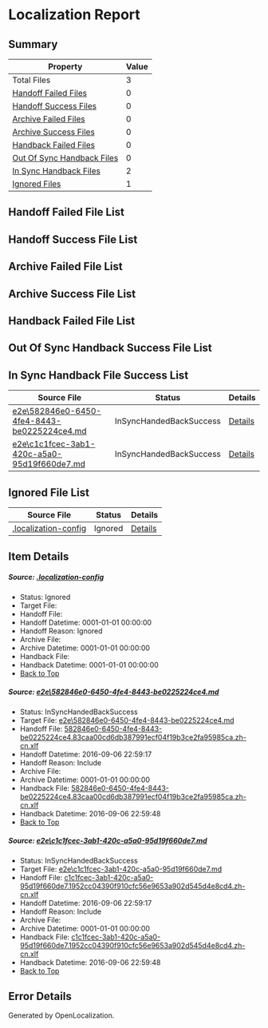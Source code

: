# <a name='report-top'></a> Localization Report

## Summary
 Property | Value 
 -------- | ----- 
 Total Files | 3
[ Handoff Failed Files ](#handoff-failed-list)| 0
[ Handoff Success Files ](#handoff-success-list)| 0
[ Archive Failed Files ](#archive-failed-list)| 0
[ Archive Success Files ](#archive-success-list)| 0
[ Handback Failed Files ](#handback-failed-list)| 0
[ Out Of Sync Handback Files ](#outofsync-handback-success-list)| 0
[ In Sync Handback Files ](#insync-handback-success-list)| 2
[ Ignored Files ](#ignored-list)| 1

## <a name='handoff-failed-list'></a> Handoff Failed File List

## <a name='handoff-success-list'></a> Handoff Success File List

## <a name='archive-failed-list'></a> Archive Failed File List

## <a name='archive-success-list'></a> Archive Success File List

## <a name='handback-failed-list'></a> Handback Failed File List

## <a name='outofsync-handback-success-list'></a> Out Of Sync Handback Success File List

## <a name='insync-handback-success-list'></a> In Sync Handback File Success List
 Source File | Status | Details 
 ----------- | ------ | ------- 
 [e2e\582846e0-6450-4fe4-8443-be0225224ce4.md](https://github.com/OpenLocalizationTestOrg/ol-test0/blob/87376808586e9677379a9a954bb96b114deddc1e/e2e/582846e0-6450-4fe4-8443-be0225224ce4.md) | InSyncHandedBackSuccess | [Details](#a6fef20c69816d5cae172b921ad9e630afddba261)
 [e2e\c1c1fcec-3ab1-420c-a5a0-95d19f660de7.md](https://github.com/OpenLocalizationTestOrg/ol-test0/blob/87376808586e9677379a9a954bb96b114deddc1e/e2e/c1c1fcec-3ab1-420c-a5a0-95d19f660de7.md) | InSyncHandedBackSuccess | [Details](#454aef461d38ee0418f2a21177c6d55ae972827c2)

## <a name='ignored-list'></a> Ignored File List
 Source File | Status | Details 
 ----------- | ------ | ------- 
 [.localization-config](https://github.com/OpenLocalizationTestOrg/ol-test0/blob/87376808586e9677379a9a954bb96b114deddc1e/.localization-config) | Ignored | [Details](#3d4f252ac210baf56311d7e97dcc2db10974dbd20)

## Item Details
##### <a name='3d4f252ac210baf56311d7e97dcc2db10974dbd20'></a> Source: [.localization-config](https://github.com/OpenLocalizationTestOrg/ol-test0/blob/87376808586e9677379a9a954bb96b114deddc1e/.localization-config)
* Status: Ignored
* Target File: 
* Handoff File: 
* Handoff Datetime: 0001-01-01 00:00:00
* Handoff Reason: Ignored
* Archive File: 
* Archive Datetime: 0001-01-01 00:00:00
* Handback File: 
* Handback Datetime: 0001-01-01 00:00:00
* [Back to Top](#report-top)

##### <a name='a6fef20c69816d5cae172b921ad9e630afddba261'></a> Source: [e2e\582846e0-6450-4fe4-8443-be0225224ce4.md](https://github.com/OpenLocalizationTestOrg/ol-test0/blob/87376808586e9677379a9a954bb96b114deddc1e/e2e/582846e0-6450-4fe4-8443-be0225224ce4.md)
* Status: InSyncHandedBackSuccess
* Target File: [e2e\582846e0-6450-4fe4-8443-be0225224ce4.md](https://github.com/OpenLocalizationTestOrg/ol-test0-zhcn/blob/edee64d3105f308f01618c4152eb67c6b1302ffc/e2e/582846e0-6450-4fe4-8443-be0225224ce4.md)
* Handoff File: [582846e0-6450-4fe4-8443-be0225224ce4.83caa00cd6db387991ecf04f19b3ce2fa95985ca.zh-cn.xlf](https://github.com/OpenLocalizationTestOrg/ol-test0-handoff/blob/97bd6c7369ec5dfd5b50ec916035043072cdab92/ol-handoff/OpenLocalizationTestOrg/ol-test0-zhcn/ci/ht/582846e0-6450-4fe4-8443-be0225224ce4.83caa00cd6db387991ecf04f19b3ce2fa95985ca.zh-cn.xlf)
* Handoff Datetime: 2016-09-06 22:59:17
* Handoff Reason: Include
* Archive File: 
* Archive Datetime: 0001-01-01 00:00:00
* Handback File: [582846e0-6450-4fe4-8443-be0225224ce4.83caa00cd6db387991ecf04f19b3ce2fa95985ca.zh-cn.xlf](https://github.com/OpenLocalizationTestOrg/ol-test0-handback/blob/ae56c3df828aa025753b329316b20e51ce3dce53/ol-handback/OpenLocalizationTestOrg/ol-test0-zhcn/ci/ht/582846e0-6450-4fe4-8443-be0225224ce4.83caa00cd6db387991ecf04f19b3ce2fa95985ca.zh-cn.xlf)
* Handback Datetime: 2016-09-06 22:59:48
* [Back to Top](#report-top)

##### <a name='454aef461d38ee0418f2a21177c6d55ae972827c2'></a> Source: [e2e\c1c1fcec-3ab1-420c-a5a0-95d19f660de7.md](https://github.com/OpenLocalizationTestOrg/ol-test0/blob/87376808586e9677379a9a954bb96b114deddc1e/e2e/c1c1fcec-3ab1-420c-a5a0-95d19f660de7.md)
* Status: InSyncHandedBackSuccess
* Target File: [e2e\c1c1fcec-3ab1-420c-a5a0-95d19f660de7.md](https://github.com/OpenLocalizationTestOrg/ol-test0-zhcn/blob/edee64d3105f308f01618c4152eb67c6b1302ffc/e2e/c1c1fcec-3ab1-420c-a5a0-95d19f660de7.md)
* Handoff File: [c1c1fcec-3ab1-420c-a5a0-95d19f660de7.1952cc04390f910cfc56e9653a902d545d4e8cd4.zh-cn.xlf](https://github.com/OpenLocalizationTestOrg/ol-test0-handoff/blob/97bd6c7369ec5dfd5b50ec916035043072cdab92/ol-handoff/OpenLocalizationTestOrg/ol-test0-zhcn/ci/ht/c1c1fcec-3ab1-420c-a5a0-95d19f660de7.1952cc04390f910cfc56e9653a902d545d4e8cd4.zh-cn.xlf)
* Handoff Datetime: 2016-09-06 22:59:17
* Handoff Reason: Include
* Archive File: 
* Archive Datetime: 0001-01-01 00:00:00
* Handback File: [c1c1fcec-3ab1-420c-a5a0-95d19f660de7.1952cc04390f910cfc56e9653a902d545d4e8cd4.zh-cn.xlf](https://github.com/OpenLocalizationTestOrg/ol-test0-handback/blob/ae56c3df828aa025753b329316b20e51ce3dce53/ol-handback/OpenLocalizationTestOrg/ol-test0-zhcn/ci/ht/c1c1fcec-3ab1-420c-a5a0-95d19f660de7.1952cc04390f910cfc56e9653a902d545d4e8cd4.zh-cn.xlf)
* Handback Datetime: 2016-09-06 22:59:48
* [Back to Top](#report-top)


## Error Details

Generated by OpenLocalization.
